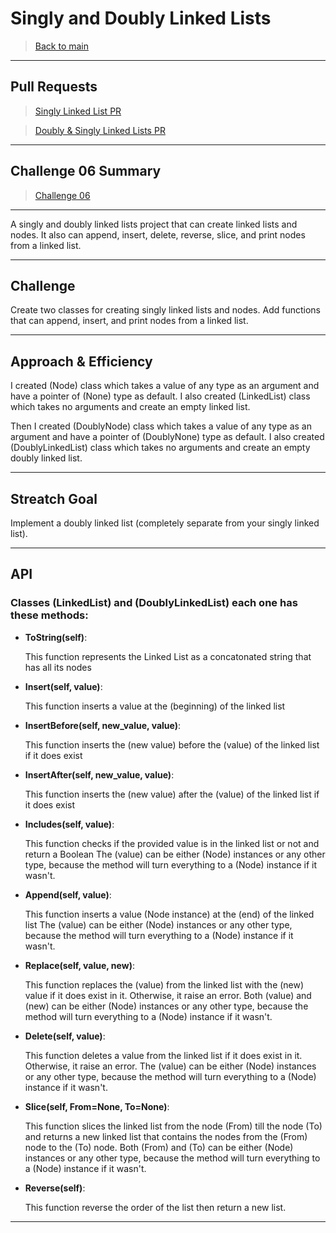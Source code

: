 # Singly and Doubly Linked Lists

> [Back to main](../README.md)

---

## Pull Requests

> [Singly Linked List PR](https://github.com/Mustfa1999/data-structures-and-algorithms/pull/4)

> [Doubly & Singly Linked Lists PR](https://github.com/Mustfa1999/data-structures-and-algorithms/pull/5)

---

## Challenge 06 Summary

> [Challenge 06](./whiteboards/README.md)

---

A singly and doubly linked lists project that can create linked lists and nodes.
It also can append, insert, delete, reverse, slice, and print nodes from a linked list. 

---

## Challenge

Create two classes for creating singly linked lists and nodes.
Add functions that can append, insert, and print nodes from a linked list. 

---

## Approach & Efficiency

I created (Node) class which takes a value of any type as an argument and have a pointer of (None) type as default.
I also created (LinkedList) class which takes no arguments and create an empty linked list. 

Then I created (DoublyNode) class which takes a value of any type as an argument and have a pointer of (DoublyNone) type as default.
I also created (DoublyLinkedList) class which takes no arguments and create an empty doubly linked list. 

---

## Streatch Goal

Implement a doubly linked list (completely separate from your singly linked list).

---

## API

### Classes (LinkedList) and (DoublyLinkedList) each one has these methods:

- **ToString(self)**:

    This function represents the Linked List as a concatonated string that has all its nodes 

- **Insert(self, value)**:

    This function inserts a value at the (beginning) of the linked list

- **InsertBefore(self, new_value, value)**:

    This function inserts the (new value) before the (value) of the linked list if it does exist

- **InsertAfter(self, new_value, value)**:
    
    This function inserts the (new value) after the (value) of the linked list if it does exist

- **Includes(self, value)**:

    This function checks if the provided value is in the linked list or not and return a Boolean 
    The (value) can be either (Node) instances or any other type, because the method will turn everything to a (Node) instance if it wasn't.

- **Append(self, value)**:

    This function inserts a value (Node instance) at the (end) of the linked list
    The (value) can be either (Node) instances or any other type, because the method will turn everything to a (Node) instance if it wasn't. 

- **Replace(self, value, new)**:

    This function replaces the (value) from the linked list with the (new) value if it does exist in it. Otherwise, it raise an error.
    Both (value) and (new) can be either (Node) instances or any other type, because the method will turn everything to a (Node) instance if it wasn't. 

- **Delete(self, value)**:

    This function deletes a value from the linked list if it does exist in it. Otherwise, it raise an error.
    The (value) can be either (Node) instances or any other type, because the method will turn everything to a (Node) instance if it wasn't. 

- **Slice(self, From=None, To=None)**:

    This function slices the linked list from the node (From) till the node (To) and returns a new linked list that contains the nodes from the (From) node to the (To) node.
    Both (From) and (To) can be either (Node) instances or any other type, because the method will turn everything to a (Node) instance if it wasn't. 

- **Reverse(self)**:

    This function reverse the order of the list then return a new list.

---
